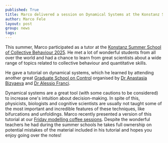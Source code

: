 ```yaml
---
published: True
title: Marco delivered a session on Dynamical Systems at the Konstanz School of Collective Behaviour
author: Marco Fele
layout: post
group: news
tags: 
---
```


This summer, Marco participated as a tutor at the [Konstanz Summer School of Collective Behaviour 2025](https://www.exc.uni-konstanz.de/kscb/). He met a lot of wonderful students from all over the world and had a chance to learn from great scientists about a wide range of topics related to collective behaviour and quantitative skills. 

He gave a tutorial on dynamical systems, which he learned by attending another great [Graduate School on Control](http://www.eeci-igsc.eu/doc/users/975/bib/2025/eeciigsc2025summaries.pdf) organised by [Dr Anastasia Bizyaeva](https://anastasiabzv.github.io/) and [Dr Alessio Franci](https://sites.google.com/site/francialessioac/).

Dynamical systems are a great tool (with some cautions to be considered) to increase one's intuition about decision-making. In spite of this, physicists, biologists and cognitive scientists are usually not taught some of the most important and incredible features of these techniques, like bifurcations and unfoldings. Marco recently presented a version of this tutorial at our [Friday modelling coffee sessions](https://github.com/MarcoFele98/KSCB_2025). Despite the wonderful teachers he had during the summer schools he takes full ownership on potential mistakes of the material included in his tutorial and hopes you enjoy going over the notes!
